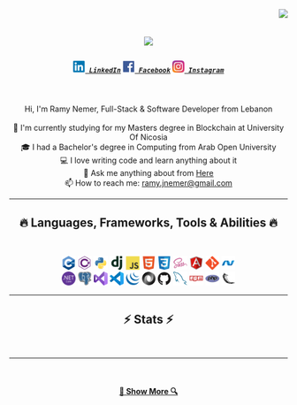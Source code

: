 <img align="right" src="https://visitor-badge.laobi.icu/badge?page_id=r-nemer.r-nemer">

<h1 align="center">
  <a href="https://git.io/typing-svg">
    <img src="https://readme-typing-svg.herokuapp.com/?lines=Hello,+There!+👋;This+is+Ramy+Nemer....;Nice+to+meet+you!&center=true&size=30">
  </a>
</h1>

<h5 align="center">
  <code><a href="https://lb.linkedin.com/in/ramy-nemer/" title="LinkedIn Profile"><img width="22" src="https://raw.githubusercontent.com/devicons/devicon/master/icons/linkedin/linkedin-original.svg"> LinkedIn</a></code>
  <code><a href="https://www.facebook.com/ramy.nemer/" title="Facebook Profile"><img width="22" src="https://raw.githubusercontent.com/devicons/devicon/master/icons/facebook/facebook-original.svg"> Facebook</a></code>
  <code><a href="https://www.instagram.com/ramynemer/" title="Instagram Profile"><img width="22" src="https://raw.githubusercontent.com/R-Nemer/R-Nemer/main/images/instagram.svg"> Instagram</a></code>
</h5>
<br>
<p align="center">
  Hi, I'm Ramy Nemer, Full-Stack & Software Developer from Lebanon
  <br>
  <br>
  🔬 I'm currently studying for my Masters degree in Blockchain at University Of Nicosia
  <br>
  🎓 I had a Bachelor's degree in Computing from Arab Open University
  <br>
  💻 I love writing code and learn anything about it
  <br>
  💬 Ask me anything about from <a href="https://github.com/r-nemer/r-nemer/issues" title="Issues">Here</a>
  <br>
  📫 How to reach me: <a href="mailto: ramy.jnemer@gmail.com">ramy.jnemer@gmail.com</a>
</p>

<hr>
<h2 align="center">🔥 Languages, Frameworks, Tools & Abilities 🔥</h2>
<br>
<p align="center">
  <code><img title="C++" height="25" src="https://raw.githubusercontent.com/devicons/devicon/master/icons/cplusplus/cplusplus-original.svg"></code>
  <code><img title="C#" height="25" src="https://raw.githubusercontent.com/devicons/devicon/master/icons/csharp/csharp-line.svg"></code>
  <code><img title="Python" height="25" src="https://raw.githubusercontent.com/devicons/devicon/master/icons/python/python-original.svg"></code>
  <code><img title="Django" height="25" src="https://raw.githubusercontent.com/devicons/devicon/master/icons/django/django-plain.svg"></code>
  <code><img title="Javascript" height="25" src="https://raw.githubusercontent.com/devicons/devicon/master/icons/javascript/javascript-original.svg"></code>
  <code><img title="HTML5" height="25" src="https://raw.githubusercontent.com/devicons/devicon/master/icons/html5/html5-original.svg"></code>
  <code><img title="CSS" height="25" src="https://raw.githubusercontent.com/devicons/devicon/master/icons/css3/css3-original.svg"></code>
  <code><img title="SASS" height="25" src="https://raw.githubusercontent.com/devicons/devicon/master/icons/sass/sass-original.svg"></code>
  <code><img title="AngularJS" height="25" src="https://raw.githubusercontent.com/devicons/devicon/master/icons/angularjs/angularjs-original.svg"></code>
  <code><img title="Git" height="25" src="https://raw.githubusercontent.com/devicons/devicon/master/icons/git/git-original.svg"></code>
  <code><img title=".NetCore" height="25" src="https://raw.githubusercontent.com/devicons/devicon/master/icons/dot-net/dot-net-original.svg"></code><br>
  <code><img title=".NetCore" height="25" src="https://raw.githubusercontent.com/devicons/devicon/master/icons/dotnetcore/dotnetcore-original.svg"></code>
  <code><img title="PostgreSQL" height="25" src="https://raw.githubusercontent.com/devicons/devicon/master/icons/postgresql/postgresql-original.svg"></code>
  <code><img title="Microsoft Visual Studio" height="25" src="https://raw.githubusercontent.com/devicons/devicon/master/icons/visualstudio/visualstudio-original.svg"></code>
  <code><img title="Visual Studio Code" height="25" src="https://raw.githubusercontent.com/devicons/devicon/master/icons/vscode/vscode-original.svg"></code>
  <code><img title="JQuery" height="25" src="https://raw.githubusercontent.com/devicons/devicon/master/icons/jquery/jquery-original.svg"></code>
  <code><img title="JSON" height="25" src="https://raw.githubusercontent.com/devicons/devicon/master/icons/json/json-original.svg"></code>
  <code><img title="GitHub" height="25" src="https://raw.githubusercontent.com/devicons/devicon/master/icons/github/github-original.svg"></code>
  <code><img title="MySQL" height="25" src="https://raw.githubusercontent.com/devicons/devicon/master/icons/mysql/mysql-original.svg"></code>
  <code><img title="npm" height="25" src="https://raw.githubusercontent.com/devicons/devicon/master/icons/npm/npm-original-wordmark.svg"></code>
  <code><img title="PHP" height="25" src="https://raw.githubusercontent.com/devicons/devicon/master/icons/php/php-original.svg"></code>
  <code><img title="Flask" height="25" src="https://raw.githubusercontent.com/devicons/devicon/master/icons/flask/flask-original.svg"></code>
</p>
<hr>

<h2 align="center">⚡ Stats ⚡</h2>
<br>


<hr>

<br/>

<h4 align="center">
  <a href="https://github.com/r-nemer?tab=repositories" title="Show Repositories">🔎 Show More 🔍</a>
</h4>



<!--
**R-Nemer/R-Nemer** is a ✨ _special_ ✨ repository because its `README.md` (this file) appears on your GitHub profile.

Here are some ideas to get you started:

- 🔭 I’m currently working on ...
- 🌱 I’m currently learning ...
- 👯 I’m looking to collaborate on ...
- 🤔 I’m looking for help with ...
- 💬 Ask me about ...
- 📫 How to reach me: ...
- 😄 Pronouns: ...
- ⚡ Fun fact: ...
-->

